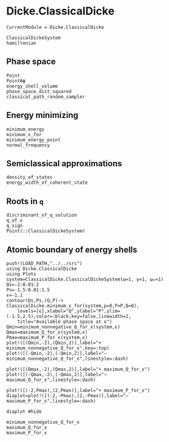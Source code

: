 # Dicke.ClassicalDicke
```@meta
CurrentModule = Dicke.ClassicalDicke
```
```@docs 
ClassicalDickeSystem
hamiltonian
```

## Phase space
```@docs 
Point
Pointθϕ
energy_shell_volume
phase_space_dist_squared
classical_path_random_sampler
```

## Energy minimizing
```@docs 
minimum_energy
minimum_ϵ_for
minimum_energy_point
normal_frequency
```

## Semiclassical approximations
```@docs 
density_of_states
energy_width_of_coherent_state
```

## Roots in ``q``
```@docs 
discriminant_of_q_solution
q_of_ϵ
q_sign
Point(::ClassicalDickeSystem)
```
## Atomic boundary of energy shells

```@setup diagram
push!(LOAD_PATH,"../../src")
using Dicke.ClassicalDicke
using Plots
system=ClassicalDicke.ClassicalDickeSystem(ω=1, γ=1, ω₀=1)
Qs=-2:0.01:2
Ps=-1.5:0.01:1.5
ϵ=-1.1
contour(Qs,Ps,(Q,P)-> ClassicalDicke.minimum_ϵ_for(system,p=0,P=P,Q=Q),
    levels=[ϵ],xlabel="Q",ylabel="P",ylim=(-1.5,2.5),color=:black,key=false,linewidth=2,
    title="Available phase space at ϵ")
Qmin=minimum_nonnegative_Q_for_ϵ(system,ϵ)
Qmax=maximum_Q_for_ϵ(system,ϵ)
Pmax=maximum_P_for_ϵ(system,ϵ)
plot!([(Qmin,-2),(Qmin,2)],label="+ minimum_nonnegative_Q_for_ϵ",key=:top)
plot!([(-Qmin,-2),(-Qmin,2)],label="− minimum_nonnegative_Q_for_ϵ",linestyle=:dash)

plot!([(Qmax,-2),(Qmax,2)],label="+ maximum_Q_for_ϵ")
plot!([(-Qmax,-2),(-Qmax,2)],label="− maximum_Q_for_ϵ",linestyle=:dash)

plot!([(-2,Pmax),(2,Pmax)],label="+ maximum_P_for_ϵ")
diaplot=plot!([(-2,-Pmax),(2,-Pmax)],label="− maximum_P_for_ϵ",linestyle=:dash)
```
```@example diagram
diaplot #hide
```

```@docs 
minimum_nonnegative_Q_for_ϵ
maximum_Q_for_ϵ
maximum_P_for_ϵ
```
